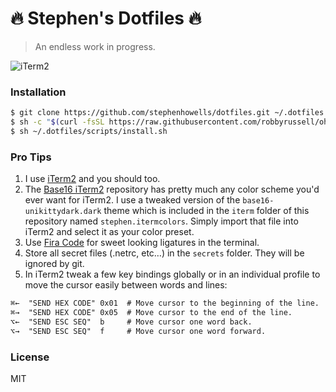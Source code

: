 # 🔥 Stephen's Dotfiles 🔥

> An endless work in progress.

![iTerm2](https://raw.github.com/stephenhowells/dotfiles/master/iterm/terminal.png)

### Installation

```sh
$ git clone https://github.com/stephenhowells/dotfiles.git ~/.dotfiles
$ sh -c "$(curl -fsSL https://raw.githubusercontent.com/robbyrussell/oh-my-zsh/master/tools/install.sh)"
$ sh ~/.dotfiles/scripts/install.sh
```

### Pro Tips

1. I use [iTerm2](https://www.iterm2.com) and you should too.
2. The [Base16 iTerm2](https://github.com/chriskempson/base16-iterm2) repository has pretty much any color scheme you'd ever want for iTerm2. I use a tweaked version of the `base16-unikittydark.dark` theme which is included in the `iterm` folder of this repository named `stephen.itermcolors`. Simply import that file into iTerm2 and select it as your color preset.
3. Use [Fira Code](https://github.com/tonsky/FiraCode) for sweet looking ligatures in the terminal.
4. Store all secret files (.netrc, etc…) in the `secrets` folder. They will be ignored by git.
5. In iTerm2 tweak a few key bindings globally or in an individual profile to move the cursor easily between words and lines:

```txt
⌘←  "SEND HEX CODE" 0x01  # Move cursor to the beginning of the line.
⌘→  "SEND HEX CODE" 0x05  # Move cursor to the end of the line.
⌥←  "SEND ESC SEQ"  b     # Move cursor one word back.
⌥→  "SEND ESC SEQ"  f     # Move cursor one word forward.
```

### License

MIT
